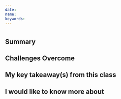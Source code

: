 ```yaml
---
date:
name: 
keywords:
---
```

# <short title you will remember this class by>


## Summary 
<!-- Summarize the in class activity in your own words -->

## Challenges Overcome

<!-- denote any challenges you had and how you were able to fix them -->

## My key takeaway(s) from this class
<!--  this can be a single phrase or a short list -->

## I would like to know more about
<!-- if you need clarification, post an issue to the course site and/or go to office hours -->
